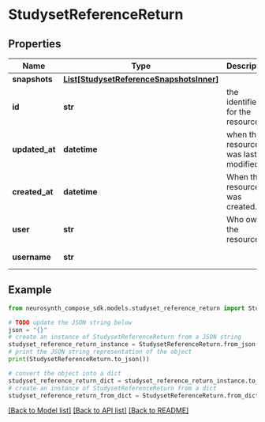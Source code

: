 # StudysetReferenceReturn


## Properties

Name | Type | Description | Notes
------------ | ------------- | ------------- | -------------
**snapshots** | [**List[StudysetReferenceSnapshotsInner]**](StudysetReferenceSnapshotsInner.md) |  | [optional] 
**id** | **str** | the identifier for the resource. | [optional] 
**updated_at** | **datetime** | when the resource was last modified. | [optional] [readonly] 
**created_at** | **datetime** | When the resource was created. | [optional] [readonly] 
**user** | **str** | Who owns the resource. | [optional] 
**username** | **str** |  | [optional] [readonly] 

## Example

```python
from neurosynth_compose_sdk.models.studyset_reference_return import StudysetReferenceReturn

# TODO update the JSON string below
json = "{}"
# create an instance of StudysetReferenceReturn from a JSON string
studyset_reference_return_instance = StudysetReferenceReturn.from_json(json)
# print the JSON string representation of the object
print(StudysetReferenceReturn.to_json())

# convert the object into a dict
studyset_reference_return_dict = studyset_reference_return_instance.to_dict()
# create an instance of StudysetReferenceReturn from a dict
studyset_reference_return_from_dict = StudysetReferenceReturn.from_dict(studyset_reference_return_dict)
```
[[Back to Model list]](../README.md#documentation-for-models) [[Back to API list]](../README.md#documentation-for-api-endpoints) [[Back to README]](../README.md)


